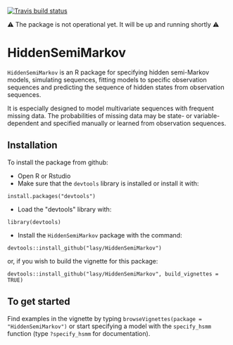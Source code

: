<!-- badges: start -->
  [![Travis build status](https://travis-ci.com/lasy/HiddenSemiMarkov.svg?branch=master)](https://travis-ci.com/lasy/HiddenSemiMarkov)
  <!-- badges: end -->
  
  :warning: The package is not operational yet. It will be up and running shortly :warning:

# HiddenSemiMarkov

`HiddenSemiMarkov` is an R package for specifying hidden semi-Markov models, simulating sequences, fitting models to specific observation sequences and predicting the sequence of hidden states from observation sequences.

It is especially designed to model multivariate sequences with frequent missing data. The probabilities of missing data may be state- or variable-dependent and specified manually or learned from observation sequences.

## Installation

To install the package from github:
* Open R or Rstudio
* Make sure that the `devtools` library is installed or install it with:

`install.packages("devtools")`

* Load the "devtools" library with: 

`library(devtools)`

* Install the `HiddenSemiMarkov` package with the command:

`devtools::install_github("lasy/HiddenSemiMarkov")` 

or, if you wish to build the vignette for this package:

`devtools::install_github("lasy/HiddenSemiMarkov", build_vignettes = TRUE)` 


## To get started

Find examples in the vignette by typing `browseVignettes(package = "HiddenSemiMarkov")` 
or start specifying a model with the `specify_hsmm` function (type `?specify_hsmm` for documentation).
